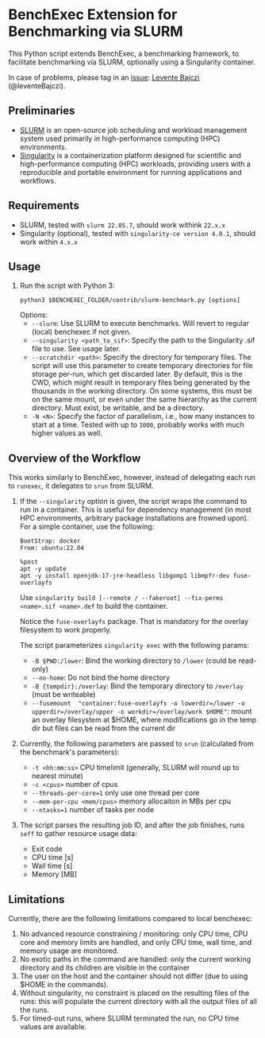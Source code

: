 <!--
This file is part of BenchExec, a framework for reliable benchmarking:
https://github.com/sosy-lab/benchexec

SPDX-FileCopyrightText: 2021 Dirk Beyer <https://www.sosy-lab.org>
SPDX-FileCopyrightText: 2024 Levente Bajczi
SPDX-FileCopyrightText: Critical Systems Research Group
SPDX-FileCopyrightText: Budapest University of Technology and Economics <https://www.ftsrg.mit.bme.hu>

SPDX-License-Identifier: Apache-2.0
-->
# BenchExec Extension for Benchmarking via SLURM

This Python script extends BenchExec, a benchmarking framework, to facilitate benchmarking via SLURM, optionally using a Singularity container.

In case of problems, please tag in an [issue](https://github.com/sosy-lab/benchexec/issues/new/choose): [Levente Bajczi](https://github.com/leventeBajczi) (@leventeBajczi).

## Preliminaries

* [SLURM](https://slurm.schedmd.com/documentation.html) is an open-source job scheduling and workload management system used primarily in high-performance computing (HPC) environments.
* [Singularity](https://docs.sylabs.io/guides/latest/user-guide/) is a containerization platform designed for scientific and high-performance computing (HPC) workloads, providing users with a reproducible and portable environment for running applications and workflows.

## Requirements

* SLURM, tested with `slurm 22.05.7`, should work withink `22.x.x`
* Singularity (optional), tested with `singularity-ce version 4.0.1`, should work within `4.x.x`

## Usage
1. Run the script with Python 3:
   ```
   python3 $BENCHEXEC_FOLDER/contrib/slurm-benchmark.py [options]
   ```
   Options:
   - `--slurm`: Use SLURM to execute benchmarks. Will revert to regular (local) benchexec if not given. 
   - `--singularity <path_to_sif>`: Specify the path to the Singularity .sif file to use. See usage later.
   - `--scratchdir <path>`: Specify the directory for temporary files. The script will use this parameter to create temporary directories for file storage per-run, which get discarded later. By default, this is the CWD, which might result in temporary files being generated by the thousands in the working directory. On some systems, this must be on the same mount, or even under the same hierarchy as the current directory. Must exist, be writable, and be a directory.
   - `-N <N>`: Specify the factor of parallelism, i.e., how many instances to start at a time. Tested with up to `1000`, probably works with much higher values as well.
    
## Overview of the Workflow

This works similarly to BenchExec, however, instead of delegating each run to `runexec`, it delegates to `srun` from SLURM.

1. If the `--singularity` option is given, the script wraps the command to run in a container. This is useful for dependency management (in most HPC environments, arbitrary package installations are frowned upon). For a simple container, use the following: 

    ```singularity
    BootStrap: docker
    From: ubuntu:22.04
    
    %post
    apt -y update
    apt -y install openjdk-17-jre-headless libgomp1 libmpfr-dev fuse-overlayfs
    ```
   
    Use `singularity build [--remote / --fakeroot] --fix-perms <name>.sif <name>.def` to build the container.
    
    Notice the `fuse-overlayfs` package. That is mandatory for the overlay filesystem to work properly.
    
    The script parameterizes `singularity exec` with the following params:
    * `-B $PWD:/lower`: Bind the working directory to `/lower` (could be read-only)
    * `--no-home`: Do not bind the home directory
    * `-B {tempdir}:/overlay`: Bind the temporary directory to `/overlay` (must be writeable)
    * `--fusemount  "container:fuse-overlayfs -o lowerdir=/lower -o upperdir=/overlay/upper -o workdir=/overlay/work $HOME"`: mount an overlay filesystem at $HOME, where modifications go in the temp dir but files can be read from the current dir

2. Currently, the following parameters are passed to `srun` (calculated from the benchmark's parameters):
   * `-t <hh:mm:ss>` CPU timelimit (generally, SLURM will round up to nearest minute)
   * `-c <cpus>` number of cpus 
   * `--threads-per-core=1` only use one thread per core
   * `--mem-per-cpu <mem/cpus>` memory allocaiton in MBs per cpu
   * `--ntasks=1` number of tasks per node

3. The script parses the resulting job ID, and after the job finishes, runs `seff` to gather resource usage data:
   * Exit code
   * CPU time [s]
   * Wall time [s]
   * Memory [MB]

## Limitations

Currently, there are the following limitations compared to local benchexec:

1. No advanced resource constraining / monitoring: only CPU time, CPU core and memory limits are handled, and only CPU time, wall time, and memory usage are monitored.
2. No exotic paths in the command are handled: only the current working directory and its children are visible in the container
3. The  user on the host and the container should not differ (due to using $HOME in the commands).
3. Without singularity, no constraint is placed on the resulting files of the runs: this will populate the current directory with all the output files of all the runs.
4. For timed-out runs, where SLURM terminated the run, no CPU time values are available.